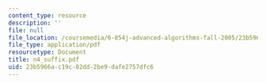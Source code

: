 ```yaml
---
content_type: resource
description: ''
file: null
file_location: /coursemedia/6-854j-advanced-algorithms-fall-2005/23b5966ac19c82dd2be9dafe2757dfc6_n4_suffix.pdf
file_type: application/pdf
resourcetype: Document
title: n4_suffix.pdf
uid: 23b5966a-c19c-82dd-2be9-dafe2757dfc6
---
```

